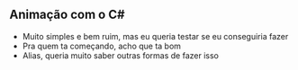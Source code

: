 ## Animação com o C#

- Muito simples e bem ruim, mas eu queria testar se eu conseguiria fazer
- Pra quem ta começando, acho que ta bom
- Alias, queria muito saber outras formas de fazer isso
